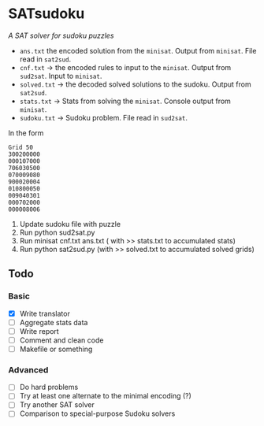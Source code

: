 # SATsudoku

*A SAT solver for sudoku puzzles*

* `ans.txt` the encoded solution from the `minisat`. Output from `minisat`. File read in `sat2sud`.
* `cnf.txt` -> the encoded rules to input to the `minisat`. Output from `sud2sat`. Input to `minisat`.
* `solved.txt` -> the decoded solved solutions to the sudoku. Output from `sat2sud`.
* `stats.txt` -> Stats from solving the `minisat`. Console output from `minisat`.
* `sudoku.txt` -> Sudoku problem. File read in `sud2sat`.

In the form

```
Grid 50
300200000 
000107000
706030500
070009080
900020004
010800050
009040301
000702000
000008006
```

1. Update sudoku file with puzzle
2. Run python sud2sat.py
3. Run minisat cnf.txt ans.txt ( with >> stats.txt to accumulated stats)
4. Run python sat2sud.py (with >> solved.txt to accumulated solved grids)

## Todo

### Basic
 * [x] Write translator
 * [ ] Aggregate stats data
 * [ ] Write report
 * [ ] Comment and clean code
 * [ ] Makefile or something

### Advanced

 * [ ] Do hard problems
 * [ ] Try at least one alternate to the minimal encoding (?)
 * [ ] Try another SAT solver
 * [ ] Comparison to special-purpose Sudoku solvers
